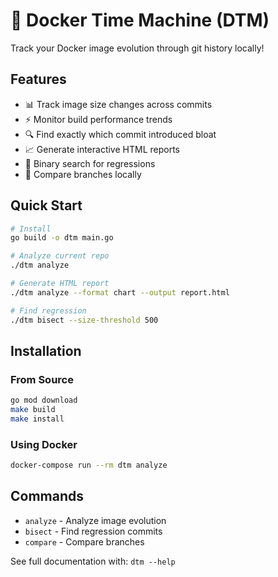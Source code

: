 # 🐳 Docker Time Machine (DTM)

Track your Docker image evolution through git history locally!

## Features
- 📊 Track image size changes across commits
- ⚡ Monitor build performance trends
- 🔍 Find exactly which commit introduced bloat
- 📈 Generate interactive HTML reports
- 🎯 Binary search for regressions
- 🔄 Compare branches locally

## Quick Start

```bash
# Install
go build -o dtm main.go

# Analyze current repo
./dtm analyze

# Generate HTML report
./dtm analyze --format chart --output report.html

# Find regression
./dtm bisect --size-threshold 500
```

## Installation

### From Source
```bash
go mod download
make build
make install
```

### Using Docker
```bash
docker-compose run --rm dtm analyze
```

## Commands

- `analyze` - Analyze image evolution
- `bisect` - Find regression commits
- `compare` - Compare branches

See full documentation with: `dtm --help`
